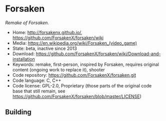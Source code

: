 # Forsaken

_Remake of Forsaken._

- Home: http://forsakenx.github.io/, https://github.com/ForsakenX/forsaken/wiki
- Media: <https://en.wikipedia.org/wiki/Forsaken_(video_game)>
- State: beta, inactive since 2013
- Download: https://github.com/ForsakenX/forsaken/wiki/Download-and-installation
- Keywords: remake, first-person, inspired by Forsaken, requires original content (ongoing work to replace it), shooter
- Code repository: https://github.com/ForsakenX/forsaken.git
- Code language: C, C++
- Code license: GPL-2.0, Proprietary (those parts of the original code base that still remain, see https://github.com/ForsakenX/forsaken/blob/master/LICENSE)

## Building
